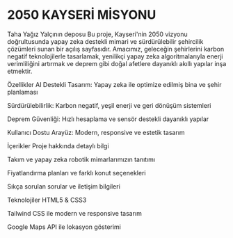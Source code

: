 # 2050 KAYSERİ MİSYONU
Taha Yağız Yalçının deposu
Bu proje, Kayseri'nin 2050 vizyonu doğrultusunda yapay zeka destekli mimari ve sürdürülebilir şehircilik çözümleri sunan bir açılış sayfasıdır. Amacımız, geleceğin şehirlerini karbon negatif teknolojilerle tasarlamak, yenilikçi yapay zeka algoritmalarıyla enerji verimliliğini artırmak ve deprem gibi doğal afetlere dayanıklı akıllı yapılar inşa etmektir.

Özellikler
AI Destekli Tasarım: Yapay zeka ile optimize edilmiş bina ve şehir planlaması

Sürdürülebilirlik: Karbon negatif, yeşil enerji ve geri dönüşüm sistemleri

Deprem Güvenliği: Hızlı hesaplama ve sensör destekli dayanıklı yapılar

Kullanıcı Dostu Arayüz: Modern, responsive ve estetik tasarım

İçerikler
Proje hakkında detaylı bilgi

Takım ve yapay zeka robotik mimarlarımızın tanıtımı

Fiyatlandırma planları ve farklı konut seçenekleri

Sıkça sorulan sorular ve iletişim bilgileri

Teknolojiler
HTML5 & CSS3

Tailwind CSS ile modern ve responsive tasarım

Google Maps API ile lokasyon gösterimi
